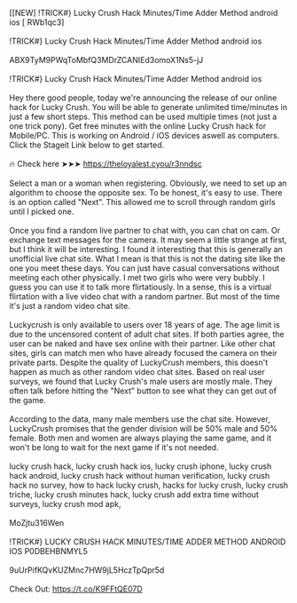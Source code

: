 [[NEW] !TRICK#} Lucky Crush Hack Minutes/Time Adder Method android ios [ RWb1qc3]
<br>
<br>!TRICK#} Lucky Crush Hack Minutes/Time Adder Method android ios
<br>
<br>ABX9TyM9PWqToMbfQ3MDrZCANIEd3omoX1Ns5-jJ
<br>
<br>!TRICK#} Lucky Crush Hack Minutes/Time Adder Method android ios
<br>
<br>Hey there good people, today we're announcing the release of our online hack for Lucky Crush. You will be able to generate unlimited time/minutes in just a few short steps. This method can be used multiple times (not just a one trick pony). Get free minutes with the online Lucky Crush hack for Mobile/PC. This is working on Android / iOS devices aswell as computers. Click the Stageit Link below to get started. 
<br>
<br>🔥 Check here ➤➤➤ https://theloyalest.cyou/r3nndsc
<br>
<br>Select a man or a woman when registering. Obviously, we need to set up an algorithm to choose the opposite sex. To be honest, it's easy to use. There is an option called \"Next\". This allowed me to scroll through random girls until I picked one. 
<br>
<br>Once you find a random live partner to chat with, you can chat on cam. Or exchange text messages for the camera. It may seem a little strange at first, but I think it will be interesting. I found it interesting that this is generally an unofficial live chat site. What I mean is that this is not the dating site like the one you meet these days. You can just have casual conversations without meeting each other physically. I met two girls who were very bubbly. I guess you can use it to talk more flirtatiously. In a sense, this is a virtual flirtation with a live video chat with a random partner. But most of the time it's just a random video chat site. 
<br>
<br>Luckycrush is only available to users over 18 years of age. The age limit is due to the uncensored content of adult chat sites. If both parties agree, the user can be naked and have sex online with their partner. Like other chat sites, girls can match men who have already focused the camera on their private parts. Despite the quality of LuckyCrush members, this doesn't happen as much as other random video chat sites. Based on real user surveys, we found that Lucky Crush's male users are mostly male. They often talk before hitting the \"Next\" button to see what they can get out of the game. 
<br>
<br>According to the data, many male members use the chat site. However, LuckyCrush promises that the gender division will be 50% male and 50% female. Both men and women are always playing the same game, and it won't be long to wait for the next game if it's not needed. 
<br>
<br>lucky crush hack, lucky crush hack ios, lucky crush iphone, lucky crush hack android, lucky crush hack without human verification, lucky crush hack no survey, how to hack lucky crush, hacks for lucky crush, lucky crush triche, lucky crush minutes hack, lucky crush add extra time without surveys, lucky crush mod apk,
<br>
<br>MoZjtu316Wen
<br>
<br>!TRICK#} LUCKY CRUSH HACK MINUTES/TIME ADDER METHOD ANDROID IOS P0DBEHBNMYL5
<br>
<br>9uUrPifKQvKUZMnc7HW9jL5HczTpQpr5d
<br>
<br>Check Out: https://t.co/K9FFtQE07D
<br>
